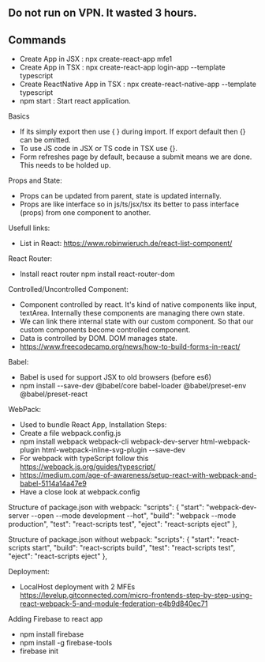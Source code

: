 ## Do not run on VPN. It wasted 3 hours.

## Commands
- Create App in JSX :  npx create-react-app mfe1 
- Create App in TSX :  npx create-react-app login-app --template typescript
- Create ReactNative App in TSX :  npx create-react-native-app <app-name> --template typescript
- npm start : Start react application.

Basics
- If its simply export then use { <Class Name> } during import. If export default then {} can be omitted.
- To use JS code in JSX or TS code in TSX use {}. 
- Form refreshes page by default, because a submit means we are done. This needs to be holded up.

Props and State:
- Props can be updated from parent, state is updated internally.
- Props are like interface so in js/ts/jsx/tsx its better to pass interface (props) from one component to another.

Usefull links:
- List in React: https://www.robinwieruch.de/react-list-component/


React Router:
- Install react router npm install react-router-dom


Controlled/Uncontrolled Component:
- Component controlled by react. It's kind of native components like input, textArea. Internally these components are managing there own state. 
- We can link there internal state with our custom component. So that our custom components become controlled component.
- Data is controlled by DOM. DOM manages state.
- https://www.freecodecamp.org/news/how-to-build-forms-in-react/


Babel: 
- Babel is used for support JSX to old browsers (before es6) 
- npm install --save-dev @babel/core babel-loader @babel/preset-env @babel/preset-react


WebPack:
- Used to bundle React App,
Installation Steps:
- Create a file webpack.config.js
- npm install webpack webpack-cli webpack-dev-server html-webpack-plugin html-webpack-inline-svg-plugin --save-dev
- For webpack with typeScript follow this https://webpack.js.org/guides/typescript/
- https://medium.com/age-of-awareness/setup-react-with-webpack-and-babel-5114a14a47e9
- Have a close look at webpack.config


Structure of package.json with webpack:
  "scripts": {
    "start": "webpack-dev-server --open --mode development --hot",
    "build": "webpack --mode production",
    "test": "react-scripts test",
    "eject": "react-scripts eject"
  },

Structure of package.json without webpack:
  "scripts": {
    "start": "react-scripts start",
    "build": "react-scripts build",
    "test": "react-scripts test",
    "eject": "react-scripts eject"
  },


Deployment:
- LocalHost deployment with 2 MFEs
https://levelup.gitconnected.com/micro-frontends-step-by-step-using-react-webpack-5-and-module-federation-e4b9d840ec71


Adding Firebase to react app
- npm install firebase
- npm install -g firebase-tools
- firebase init
